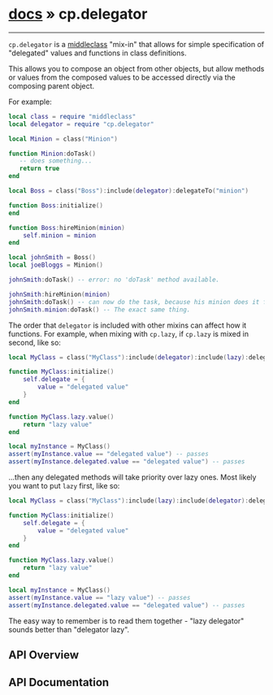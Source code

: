 # [docs](index.md) » cp.delegator
---

`cp.delegator` is a [middleclass](https://github.com/kikito/middleclass) "mix-in" that allows for
simple specification of "delegated" values and functions in class definitions.

This allows you to compose an object from other objects, but allow methods or values from the
composed values to be accessed directly via the composing parent object.

For example:

```lua
local class = require "middleclass"
local delegator = require "cp.delegator"

local Minion = class("Minion")

function Minion:doTask()
   -- does something...
   return true
end

local Boss = class("Boss"):include(delegator):delegateTo("minion")

function Boss:initialize()
end

function Boss:hireMinion(minion)
    self.minion = minion
end

local johnSmith = Boss()
local joeBloggs = Minion()

johnSmith:doTask() -- error: no 'doTask' method available.

johnSmith:hireMinion(minion)
johnSmith:doTask() -- can now do the task, because his minion does it for him.
johnSmith.minion:doTask() -- The exact same thing.
```

The order that `delegator` is included with other mixins can affect how it functions. For example,
when mixing with `cp.lazy`, if `cp.lazy` is mixed in second, like so:

```lua
local MyClass = class("MyClass"):include(delegator):include(lazy):delegateTo("delegate")

function MyClass:initialize()
    self.delegate = {
        value = "delegated value"
    }
end

function MyClass.lazy.value()
    return "lazy value"
end

local myInstance = MyClass()
assert(myInstance.value == "delegated value") -- passes
assert(myInstance.delegated.value == "delegated value") -- passes
```

...then any delegated methods will take priority over lazy ones. Most likely you want to put `lazy` first, like so:

```lua
local MyClass = class("MyClass"):include(lazy):include(delegator):delegateTo("delegate")

function MyClass:initialize()
    self.delegate = {
        value = "delegated value"
    }
end

function MyClass.lazy.value()
    return "lazy value"
end

local myInstance = MyClass()
assert(myInstance.value == "lazy value") -- passes
assert(myInstance.delegated.value == "delegated value") -- passes
```

The easy way to remember is to read them together - "lazy delegator" sounds better than "delegator lazy".

## API Overview

## API Documentation

